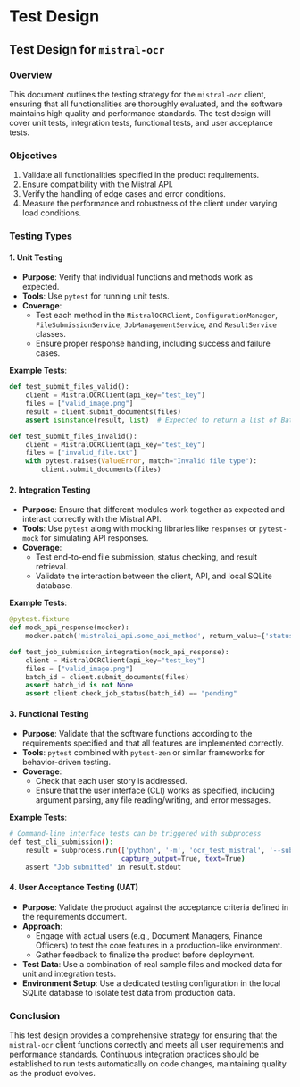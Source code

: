# Test Design



## Test Design for `mistral-ocr`

### Overview

This document outlines the testing strategy for the `mistral-ocr` client, ensuring that all functionalities are thoroughly evaluated, and the software maintains high quality and performance standards. The test design will cover unit tests, integration tests, functional tests, and user acceptance tests.

### Objectives

1. Validate all functionalities specified in the product requirements.
2. Ensure compatibility with the Mistral API.
3. Verify the handling of edge cases and error conditions.
4. Measure the performance and robustness of the client under varying load conditions.

### Testing Types

#### 1. Unit Testing

- **Purpose**: Verify that individual functions and methods work as expected.
- **Tools**: Use `pytest` for running unit tests.
- **Coverage**:
  - Test each method in the `MistralOCRClient`, `ConfigurationManager`, `FileSubmissionService`, `JobManagementService`, and `ResultService` classes.
  - Ensure proper response handling, including success and failure cases.
  
**Example Tests**:
```python
def test_submit_files_valid():
    client = MistralOCRClient(api_key="test_key")
    files = ["valid_image.png"]
    result = client.submit_documents(files)
    assert isinstance(result, list)  # Expected to return a list of BatchIDs

def test_submit_files_invalid():
    client = MistralOCRClient(api_key="test_key")
    files = ["invalid_file.txt"]
    with pytest.raises(ValueError, match="Invalid file type"):
        client.submit_documents(files)
```

#### 2. Integration Testing

- **Purpose**: Ensure that different modules work together as expected and interact correctly with the Mistral API.
- **Tools**: Use `pytest` along with mocking libraries like `responses` or `pytest-mock` for simulating API responses.
- **Coverage**:
  - Test end-to-end file submission, status checking, and result retrieval.
  - Validate the interaction between the client, API, and local SQLite database.

**Example Tests**:
```python
@pytest.fixture
def mock_api_response(mocker):
    mocker.patch('mistralai_api.some_api_method', return_value={'status': 'success'})

def test_job_submission_integration(mock_api_response):
    client = MistralOCRClient(api_key="test_key")
    files = ["valid_image.png"]
    batch_id = client.submit_documents(files)
    assert batch_id is not None
    assert client.check_job_status(batch_id) == "pending"
```

#### 3. Functional Testing

- **Purpose**: Validate that the software functions according to the requirements specified and that all features are implemented correctly.
- **Tools**: `pytest` combined with `pytest-zen` or similar frameworks for behavior-driven testing.
- **Coverage**:
  - Check that each user story is addressed.
  - Ensure that the user interface (CLI) works as specified, including argument parsing, any file reading/writing, and error messages.

**Example Tests**:
```bash
# Command-line interface tests can be triggered with subprocess
def test_cli_submission():
    result = subprocess.run(['python', '-m', 'ocr_test_mistral', '--submit', 'valid_image.png'],
                            capture_output=True, text=True)
    assert "Job submitted" in result.stdout
```

#### 4. User Acceptance Testing (UAT)

- **Purpose**: Validate the product against the acceptance criteria defined in the requirements document.
- **Approach**:
  - Engage with actual users (e.g., Document Managers, Finance Officers) to test the core features in a production-like environment.
  - Gather feedback to finalize the product before deployment.
- **Test Data**: Use a combination of real sample files and mocked data for unit and integration tests.
- **Environment Setup**: Use a dedicated testing configuration in the local SQLite database to isolate test data from production data.

### Conclusion

This test design provides a comprehensive strategy for ensuring that the `mistral-ocr` client functions correctly and meets all user requirements and performance standards. Continuous integration practices should be established to run tests automatically on code changes, maintaining quality as the product evolves.

